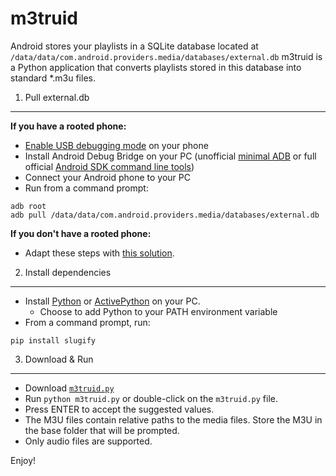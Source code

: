 # m3truid
Android stores your playlists in a SQLite database located at `/data/data/com.android.providers.media/databases/external.db`
m3truid is a Python application that converts playlists stored in this database into standard *.m3u files.


1. Pull external.db
---

**If you have a rooted phone:**
- [Enable USB debugging mode](https://www.recovery-android.com/enable-usb-debugging-on-android.html) on your phone
- Install Android Debug Bridge on your PC (unofficial [minimal ADB](http://forum.xda-developers.com/showthread.php?t=2317790) or full official [Android SDK command line tools](https://developer.android.com/studio/index.html#downloads))
- Connect your Android phone to your PC
- Run from a command prompt:

```
adb root
adb pull /data/data/com.android.providers.media/databases/external.db
```

**If you don't have a rooted phone:**
- Adapt these steps with [this solution](http://stackoverflow.com/a/17177091/2227298).

2. Install dependencies
---

- Install [Python](https://www.python.org/downloads/) or [ActivePython](http://www.activestate.com/activepython/downloads) on your PC.
  - Choose to add Python to your PATH environment variable
- From a command prompt, run:

 ```
 pip install slugify
 ```
 
3. Download & Run
---

- Download [`m3truid.py`](https://github.com/kriswebdev/m3truid/releases/download/v0.1/m3truid.py)
- Run `python m3truid.py` or double-click on the `m3truid.py` file.
- Press ENTER to accept the suggested values.
- The M3U files contain relative paths to the media files. Store the M3U in the base folder that will be prompted.
- Only audio files are supported.

Enjoy!
